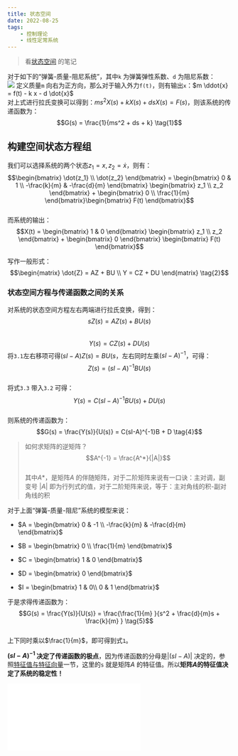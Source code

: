 ```yaml
---
title: 状态空间    
date: 2022-08-25   
tags:   
    - 控制理论    
    - 线性定常系统  
---  
```

> 看[状态空间](https://www.bilibili.com/video/BV1fx41137dA) 的笔记  
 
<!-- more -->
对于如下的“弹簧-质量-阻尼系统”，其中`k` 为弹簧弹性系数、`d` 为阻尼系数：  
![](mass-spring-damping.png)
定义质量`m` 向右为正方向，那么对于输入外力`f(t)`，则有输出`x`：$m \ddot{x} = f(t) - k x - d \dot{x}$  
对上式进行拉氏变换可以得到：$m s^2 X(s) + k X(s) + d s X(s) = F(s)$，则该系统的传递函数为：  
$$G(s) = \frac{1}{ms^2 + ds + k} \tag{1}$$  

## 构建空间状态方程组  
我们可以选择系统的两个状态$z_1=x,z_2=\dot{x}$，则有：  
$$\begin{bmatrix}
    \dot{z_1} \\
    \dot{z_2}
\end{bmatrix} = \begin{bmatrix}
    0 & 1 \\
    -\frac{k}{m} & -\frac{d}{m}
\end{bmatrix} \begin{bmatrix}
    z_1  \\
    z_2
\end{bmatrix} + \begin{bmatrix}
    0 \\
    \frac{1}{m}
\end{bmatrix}\begin{bmatrix}
    F(t)
\end{bmatrix}$$  
而系统的输出：  
$$X(t) = \begin{bmatrix}
    1 & 0
\end{bmatrix} \begin{bmatrix}
    z_1 \\
    z_2
\end{bmatrix} + \begin{bmatrix}
    0
\end{bmatrix} \begin{bmatrix}
    F(t)
\end{bmatrix}$$  

写作一般形式：  
$$\begin{matrix}
    \dot{Z} = AZ + BU \\  
    Y = CZ + DU
\end{matrix} \tag{2}$$  

### 状态空间方程与传递函数之间的关系  
对系统的状态空间方程左右两端进行拉氏变换，得到：  
$$sZ(s)  = AZ(s) + BU(s) \tag{3.1} $$  
$$Y(s) = CZ(s) + DU(s) \tag{3.2}$$
将`3.1`左右移项可得$(sI-A)Z(s) = BU(s$，左右同时左乘$(sI-A)^{-1}$，可得：  
$$Z(s) = (sI-A)^{-1}BU(s) \tag{3.3}$$  
将式`3.3` 带入`3.2` 可得：  
$$Y(s) = C(sI-A)^{-1}BU(s) + DU(s) \tag{3.4}$$  
则系统的传递函数为：  
$$G(s) = \frac{Y(s)}{U(s)} = C(sI-A)^{-1}B + D \tag{4}$$  

> 如何求矩阵的逆矩阵？  
> $$A^{-1} = \frac{A^*}{|A|}$$  
> 其中$A*$，是矩阵$A$ 的伴随矩阵，对于二阶矩阵来说有一口诀：主对调，副变号
> $|A|$ 即为行列式的值，对于二阶矩阵来说，等于：主对角线的积-副对角线的积


对于上面“弹簧-质量-阻尼”系统的模型来说：  
- $A = \begin{bmatrix}
    0 & -1 \\
    -\frac{k}{m} & -\frac{d}{m}
\end{bmatrix}$  
  

- $B = \begin{bmatrix}
    0 \\ 
    \frac{1}{m}
\end{bmatrix}$  
  

- $C = \begin{bmatrix}
    1 & 0
\end{bmatrix}$  

  
- $D = \begin{bmatrix}
    0
\end{bmatrix}$    


- $I = \begin{bmatrix}
    1 & 0\\ 
    0 & 1
\end{bmatrix}$    

于是求得传递函数为：  
$$G(s) = \frac{Y(s)}{U(s)} = \frac{\frac{1}{m} }{s^2 + \frac{d}{m}s + \frac{k}{m} } \tag{5}$$  
上下同时乘以$\frac{1}{m}$，即可得到式`1`。  

**$(sI-A)^{-1}$ 决定了传递函数的极点**，因为传递函数的分母是$|(sI-A)|$ 决定的，参照[特征值与特征向量](../../01-eigenvalue-eigenvector/README.md)一节，这里的`s` 就是矩阵$A$ 的特征值。所以**矩阵$A$的特征值决定了系统的稳定性！**  

<iframe src="//player.bilibili.com/player.html?aid=15201360&bvid=BV1fx41137dA&cid=24743431&page=1" scrolling="no" border="0" frameborder="no" framespacing="0" allowfullscreen="true"> </iframe>
